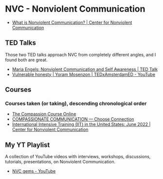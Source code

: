 # NVC - Nonviolent Communication

- [What is Nonviolent Communication? | Center for Nonviolent Communication](https://www.cnvc.org/learn-nvc/what-is-nvc)

## TED Talks
Those two TED talks approach NVC from completely different angles, and I found both are great.

- [Maria Engels: Nonviolent Communication and Self Awareness | TED Talk](https://www.ted.com/talks/maria_engels_nonviolent_communication_and_self_awareness)
- [Vulnerable honesty | Yoram Mosenzon | TEDxAmsterdamED - YouTube](https://www.youtube.com/watch?v=LSGfqyhleUA)

## Courses

### Courses taken (or taking), descending chronological order
- [The Compassion Course Online](https://www.compassioncourse.org/)
- [COMPASSIONATE COMMUNICATION — Choose Connection](https://www.chooseconnection.com/compassionate-communication)
- [International Intensive Training (IIT) in the United States: June 2022 | Center for Nonviolent Communication](https://www.cnvc.org/2022-United-States-IIT)

## My YT Playlist
A collection of YouTube videos with interviews, workshops, discussions, tutorials, presentations, on Nonviolent Communication.
- [NVC gems - YouTube](https://www.youtube.com/playlist?list=PLDG197Zc9qRS6suQmmDIlJCbn9z2Hd7gY)